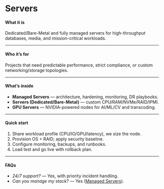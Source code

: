 # Servers

#### **What it is**

Dedicated/Bare-Metal and fully managed servers for high-throughput databases, media, and mission-critical workloads.

***

#### **Who it’s for**

Projects that need predictable performance, strict compliance, or custom networking/storage topologies.

***

#### **What’s inside**

* **Managed Servers** — architecture, hardening, monitoring, DR playbooks.
* **Servers (Dedicated/Bare-Metal)** — custom CPU/RAM/NVMe/RAID/IPMI.
* **GPU Servers** — NVIDIA-powered nodes for AI/ML/CV and transcoding.

***

#### **Quick start**

1. Share workload profile (CPU/IO/GPU/latency), we size the node.
2. Provision OS + RAID; apply security baseline.
3. Configure monitoring, backups, and runbooks.
4. Load test and go live with rollback plan.

***

#### **FAQs**

* _24/7 support?_ — Yes, with priority incident handling.
* _Can you manage my stack?_ — Yes ([Managed Servers](managed-servers.md)).
